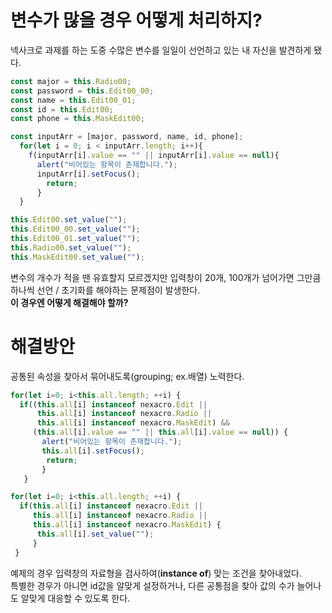 # 변수가 많을 경우 어떻게 처리하지?
넥사크로 과제를 하는 도중 수많은 변수를 일일이 선언하고 있는 내 자신을 발견하게 됐다.
```javascript
const major = this.Radio00;
const password = this.Edit00_00;
const name = this.Edit00_01;
const id = this.Edit00;
const phone = this.MaskEdit00;

const inputArr = [major, password, name, id, phone];
  for(let i = 0; i < inputArr.length; i++){
    f(inputArr[i].value == "" || inputArr[i].value == null){
      alert("비어있는 항목이 존재합니다.");
      inputArr[i].setFocus();
        return;
      } 
  }
  ```
  ```javascript
  this.Edit00.set_value("");
  this.Edit00_00.set_value("");
  this.Edit00_01.set_value("");
  this.Radio00.set_value("");
  this.MaskEdit00.set_value("");
  ```
  
  변수의 개수가 적을 땐 유효할지 모르겠지만 입력창이 20개, 100개가 넘어가면 그만큼 하나씩 선언 / 초기화를 해야하는 문제점이 발생한다.<br/>
  **이 경우엔 어떻게 해결해야 할까?**
  
  # 해결방안
  
공통된 속성을 찾아서 묶어내도록(grouping; ex.배열) 노력한다.
```javascript
for(let i=0; i<this.all.length; ++i) {
  if((this.all[i] instanceof nexacro.Edit || 
      this.all[i] instanceof nexacro.Radio ||
      this.all[i] instanceof nexacro.MaskEdit) &&
     (this.all[i].value == "" || this.all[i].value == null)) {			
       alert("비어있는 항목이 존재합니다.");
       this.all[i].setFocus();
        return;
       }
   }
```
```javascript
for(let i=0; i<this.all.length; ++i) {
  if(this.all[i] instanceof nexacro.Edit || 
     this.all[i] instanceof nexacro.Radio ||
     this.all[i] instanceof nexacro.MaskEdit) {		
      this.all[i].set_value("");
     }
 }
  ```
  
  예제의 경우 입력창의 자료형을 검사하여(**instance of**) 맞는 조건을 찾아내었다.<br/>
  특별한 경우가 아니면 id값을 알맞게 설정하거나, 다른 공통점을 찾아 값의 수가 늘어나도 알맞게 대응할 수 있도록 한다.
